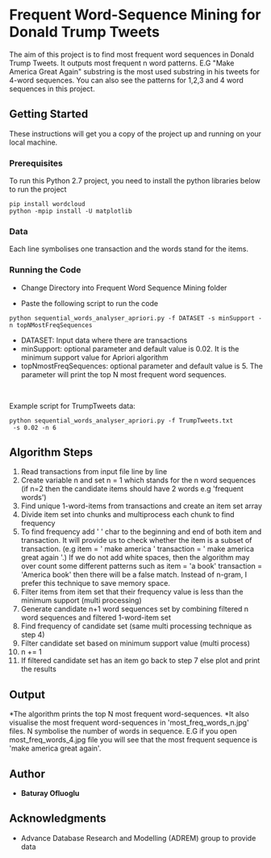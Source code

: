 # Frequent Word-Sequence Mining for Donald Trump Tweets

The aim of this project is to find most frequent word sequences in Donald
Trump Tweets. It outputs most frequent n word patterns. E.G "Make America Great Again" substring is the most used
substring in his tweets for 4-word sequences. You can also see the patterns for 1,2,3 and 4 word sequences in this project.


## Getting Started

These instructions will get you a copy of the project up and running on your local machine.

### Prerequisites

To run this Python 2.7 project, you need to install the python libraries below to run the project

```
pip install wordcloud
python -mpip install -U matplotlib
```

### Data
Each line symbolises one transaction and the words stand for the items.

### Running the Code

* Change Directory into Frequent Word Sequence Mining folder

* Paste the following script to run the code
```
python sequential_words_analyser_apriori.py -f DATASET -s minSupport -n topNMostFreqSequences
```
* DATASET: Input data where there are transactions
* minSupport: optional parameter and default value is
 0.02. It is the minimum support value for Apriori algorithm <br />
* topNmostFreqSequences: optional parameter and default value is 5. The parameter will
print the top N most frequent word sequences.
<br />

Example script for TrumpTweets data:
```
python sequential_words_analyser_apriori.py -f TrumpTweets.txt
 -s 0.02 -n 6
```
## Algorithm Steps

1. Read transactions from input file line by line
2. Create variable n and set n = 1 which stands for the n word sequences
 (if n=2 then the candidate items should have 2 words e.g
'frequent words')
3. Find unique 1-word-items from transactions and create an item set array
4. Divide item set into chunks and multiprocess each chunk to find frequency
5. To find frequency add ' ' char to the beginning and end of both item and transaction. It will provide
us to check whether the item is a subset of transaction. (e.g item = ' make america '
transaction = ' make america great again '.) If we do not add white spaces, then the algorithm may over count
some different patterns such as item = 'a book' transaction = 'America book' then there will be a false match.
Instead of n-gram, I prefer this technique to save memory space.
6. Filter items from item set that their frequency value is less than the minimum support (multi processing)
7. Generate candidate n+1 word sequences set by combining filtered n word sequences and filtered 1-word-item set
8. Find frequency of candidate set (same multi processing technique as step 4)
9. Filter candidate set based on minimum support value (multi process)
10. n += 1
11. If filtered candidate set has an item go back to step 7 else plot and print the results

## Output

*The algorithm prints the top N most frequent word-sequences.
*It also visualise the most frequent word-sequences in 'most_freq_words_n.jpg' files.
N symbolise the number of words in sequence. E.G if you open most_freq_words_4.jpg file
you will see that the most frequent sequence is 'make america great again'.


## Author

* **Baturay Ofluoglu**

## Acknowledgments

* Advance Database Research and Modelling (ADREM) group to provide data
